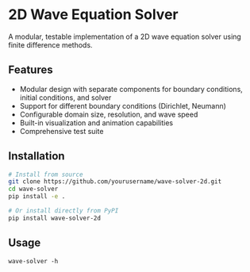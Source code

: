 # 2D Wave Equation Solver

A modular, testable implementation of a 2D wave equation solver using finite difference methods.

## Features

- Modular design with separate components for boundary conditions, initial conditions, and solver
- Support for different boundary conditions (Dirichlet, Neumann)
- Configurable domain size, resolution, and wave speed
- Built-in visualization and animation capabilities
- Comprehensive test suite

## Installation

```bash
# Install from source
git clone https://github.com/yourusername/wave-solver-2d.git
cd wave-solver
pip install -e .

# Or install directly from PyPI
pip install wave-solver-2d
```

## Usage
```
wave-solver -h

```

